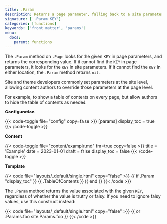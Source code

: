 ```yaml
---
title: .Param
description: Returns a page parameter, falling back to a site parameter if present.
signature: ['.Param KEY']
categories: [functions]
keywords: ['front matter', 'params']
menu:
  docs:
    parent: functions
---
```


The `.Param` method on `.Page` looks for the given `KEY` in page parameters, and returns the corresponding value. If it cannot find the `KEY` in page parameters, it looks for the `KEY` in site parameters. If it cannot find the `KEY` in either location, the `.Param` method returns `nil`. 

Site and theme developers commonly set parameters at the site level, allowing content authors to override those parameters at the page level.

For example, to show a table of contents on every page, but allow authors to hide the table of contents as needed:

**Configuration**

{{< code-toggle file="config" copy=false >}}
[params]
display_toc = true
{{< /code-toggle >}}

**Content**

{{< code-toggle file="content/example.md" fm=true copy=false >}}
title = 'Example'
date = 2023-01-01
draft = false
display_toc = false
{{< /code-toggle >}}

**Template**

{{< code file="layouts/_default/single.html" copy="false" >}}
{{ if .Param "display_toc" }}
  {{ .TableOfContents }}
{{ end }}
{{< /code >}}

The `.Param` method returns the value associated with the given `KEY`, regardless of whether the value is truthy or falsy. If you need to ignore falsy values, use this construct instead:

{{< code file="layouts/_default/single.html" copy="false" >}}
{{ or .Params.foo site.Params.foo }}
{{< /code >}}
